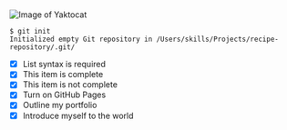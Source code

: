 # <H1>

![Image of Yaktocat](https://octodex.github.com/images/yaktocat.png)
```
$ git init
Initialized empty Git repository in /Users/skills/Projects/recipe-repository/.git/
```
- [x] List syntax is required
- [x] This item is complete
- [X] This item is not complete
- [X] Turn on GitHub Pages
- [X] Outline my portfolio
- [X] Introduce myself to the world
